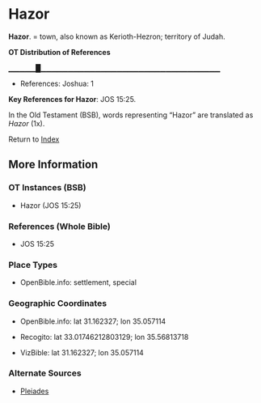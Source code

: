 # Hazor
**Hazor**. 
= town, also known as Kerioth-Hezron; territory of Judah. 


**OT Distribution of References**

▁▁▁▁▁█▁▁▁▁▁▁▁▁▁▁▁▁▁▁▁▁▁▁▁▁▁▁▁▁▁▁▁▁▁▁▁▁▁
* References: Joshua: 1



**Key References for Hazor**: 
JOS 15:25. 


In the Old Testament (BSB), words representing “Hazor” are translated as 
*Hazor* (1x). 




Return to [Index](00-Index.md)

## More Information

### OT Instances (BSB)

* Hazor (JOS 15:25)



### References (Whole Bible)

* JOS 15:25


### Place Types

* OpenBible.info: settlement, special



### Geographic Coordinates

* OpenBible.info: lat 31.162327; lon 35.057114

* Recogito: lat 33.01746212803129; lon 35.56813718

* VizBible: lat 31.162327; lon 35.057114



### Alternate Sources

* [Pleiades](http://pleiades.stoa.org/places/779967430)



